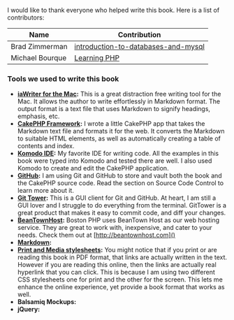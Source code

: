 I would like to thank everyone who helped write this book. Here is a list of contributors:

|Name|Contribution|
|-|-|
|Brad Zimmerman|[introduction-to-databases-and-mysql](#introduction-to-databases-and-mysql)|
|Michael Bourque|[Learning PHP](#learning-php)|

### Tools we used to write this book

- **[iaWriter for the Mac](http://www.iawriter.com):** This is a great distraction free writing tool for the Mac. It allows the author to write effortlessly in Markdown format. The output format is a text file that uses Markdown to signify headings, emphasis, etc. 
- **[CakePHP Framework](http://www.cakephp.org):** I wrote a little CakePHP app that takes the Markdown text file and formats it for the web. It converts the Markdown to suitable HTML elements, as well as automatically creating a table of contents and index.
- **[Komodo IDE](http://www.activestate.com/komodo-ide):** My favorite IDE for writing code. All the examples in this book were typed into Komodo and tested there are well. I also used Komodo to create and edit the CakePHP application.
- **[GitHub](http://www.github.com):** I am using Git and GitHub to store and vault both the book and the CakePHP source code. Read the section on Source Code Control to learn more about it.
- **[Git Tower](http://www.git-tower.com):** This is a GUI client for Git and GitHub. At heart, I am still a GUI lover and I struggle to do everything from the terminal. GitTower is a great product that makes it easy to commit code, and diff your changes.
- **[BeanTownHost](http://www.beantownhost.com):** Boston PHP uses BeanTown Host as our web hosting service. They are great to work with, inexpensive, and cater to your needs. Check them out at [http://beantownhost.com]()
- **[Markdown](http://daringfireball.net/projects/markdown):**
- **[Print and Media stylesheets](http://www.onextrapixel.com/2009/05/05/how-to-create-a-simple-print-css-for-your-site):** You might notice that if you print or are reading this book in PDF format, that links are actually written in the text. However if you are reading this online, then the links are actually real hyperlink that you can click. This is because I am using two different CSS stylesheets one for print and the other for the screen. This lets me enhance the online experience, yet provide a book format that works as well.
- **Balsamiq Mockups:**
- **jQuery:**